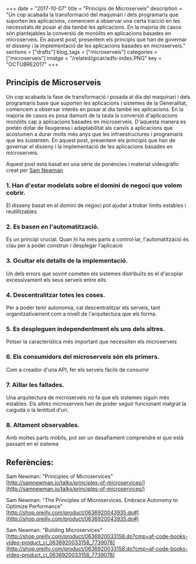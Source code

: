 +++
date        = "2017-10-07"
title       = "Principis de Microserveis"
description = "Un cop acabada la transformació del maquinari i dels programaris que suporten les aplicacions, comencem a observar una certa tracció en les necessitats de posar al dia també les aplicacions. En la majoria de casos són plantejables la conversió de monòlits en aplicacions basades en microserveis. En aquest post, presentem els principis que han de governar el disseny i la implementació de les aplicacions basades en microserveis."
sections    = ["drafts"]
blog_tags   = ["microserveis"]
categories  = ["microserveis"]
imatge      = "/related/gicar/adfs-index.PNG"
key         = "OCTUBRE2017"
+++

<div id="google_translate_element">
</div>

<script type="text/javascript">
function googleTranslateElementInit() {
  new google.translate.TranslateElement({pageLanguage: 'ca', includedLanguages: 'es,en,ca', layout: google.translate.TranslateElement.InlineLayout.SIMPLE}, 'google_translate_element');
}
</script>

<script type="text/javascript" src="//translate.google.com/translate_a/element.js?cb=googleTranslateElementInit">
</script>




## Principis de Microserveis

Un cop acabada la fase de transformació i posada al dia del maquinari i dels programaris base que suporten les aplicacions i sistemes de la Generalitat, comencem a observar interès en posar al dia també les aplicacions. En la majoria de casos es posa damunt de la taula la conversió d'aplicacions monòlits cap a aplicacions basades en microserveis. D'aquesta manera es pretén dotar de lleugeresa i adaptabilitat als canvis a aplicacions que acostumen a durar molts més anys que les infraestructures i programaris que les sustenten. En aquest post, presentem els principis que han de governar el disseny i la implementació de les aplicacions basades en microserveis.

Aquest post està basat en una sèrie de ponències i material videogràfic creat per [Sam Newman](http://samnewman.io/)

### 1. Han d'estar modelats sobre el domini de negoci que volem cobrir.

El disseny basat en el domini de negoci pot ajudar a trobar límits estables i reutilitzables

### 2. Es basen en l'automatització.

Es un principi crucial. Quan hi ha més parts a control·lar, l'automatització és clau per a poder construir i desplegar l'aplicació

### 3. Ocultar els detalls de la implementació.

Un dels errors que sovint cometen els sistemes distribuïts és el d'acoplar excessivament els seus serveis entre ells.

### 4. Descentralitzar totes les coses.

Per a poder tenir autonomia, cal descentralitzar els serveis, tant organitzativament com a nivell de l'arquitectura que els forma.

### 5. Es despleguen independentment els uns dels altres.

Potser la característica més important que necessiten els microserveis

### 6. Els consumidors del microserveis són els primers.

Com a creador d'una API, fer els serveis fàcils de consumir

### 7. Aïllar les fallades.

Una arquitectura de microserveis no fa que els sistemes siguin més estables. Els altres microserveis han de poder seguir funcionant malgrat la caiguda o la lentitud d'un.

### 8. Altament observables.

Amb moltes parts mòbils, pot ser un desafiament comprendre el que està passant en el sistema

## Referències:

Sam Newman: "Principles of Microservices"
[http://samnewman.io/talks/principles-of-microservices/](http://samnewman.io/talks/principles-of-microservices/)

Sam Newman: "The Principles of Microservices. Embrace Autonomy to Optimize Performance" [http://shop.oreilly.com/product/0636920043935.do#](http://shop.oreilly.com/product/0636920043935.do#)

Sam Newman: "Building Microservices"
[http://shop.oreilly.com/product/0636920033158.do?cmp=af-code-books-video-product_cj_0636920033158_7739078](http://shop.oreilly.com/product/0636920033158.do?cmp=af-code-books-video-product_cj_0636920033158_7739078)
